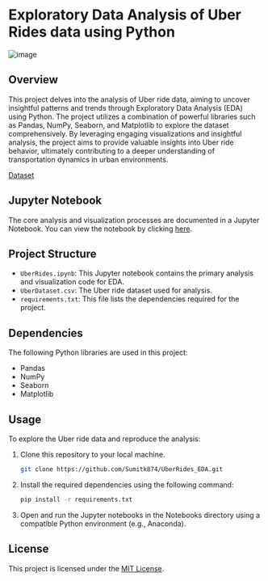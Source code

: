 # Exploratory Data Analysis of Uber Rides data using Python
![image](https://github.com/Sumitk874/UberRides_EDA/assets/69776082/d844c529-da89-456d-b961-7d594bee63a6)


## Overview

This project delves into the analysis of Uber ride data, aiming to uncover insightful patterns and trends through Exploratory Data Analysis (EDA) using Python. The project utilizes a combination of powerful libraries such as Pandas, NumPy, Seaborn, and Matplotlib to explore the dataset comprehensively. By leveraging engaging visualizations and insightful analysis, the project aims to provide valuable insights into Uber ride behavior, ultimately contributing to a deeper understanding of transportation dynamics in urban environments.

[Dataset](UberDataset.csv)

## Jupyter Notebook

The core analysis and visualization processes are documented in a Jupyter Notebook. You can view the notebook by clicking [here](https://nbviewer.org/github/Sumitk874/UberRides_EDA/blob/main/UberRides.ipynb).

## Project Structure

- `UberRides.ipynb`: This Jupyter notebook contains the primary analysis and visualization code for EDA.
- `UberDataset.csv`: The Uber ride dataset used for analysis.
- `requirements.txt`: This file lists the dependencies required for the project.

## Dependencies

The following Python libraries are used in this project:
- Pandas
- NumPy
- Seaborn
- Matplotlib

## Usage

To explore the Uber ride data and reproduce the analysis:

1. Clone this repository to your local machine.
   ```bash
   git clone https://github.com/Sumitk874/UberRides_EDA.git
   ```
2. Install the required dependencies using the following command:
   ```bash
   pip install -r requirements.txt
   ```
3. Open and run the Jupyter notebooks in the Notebooks directory using a compatible Python environment (e.g., Anaconda).


## License

This project is licensed under the [MIT License](LICENSE).
